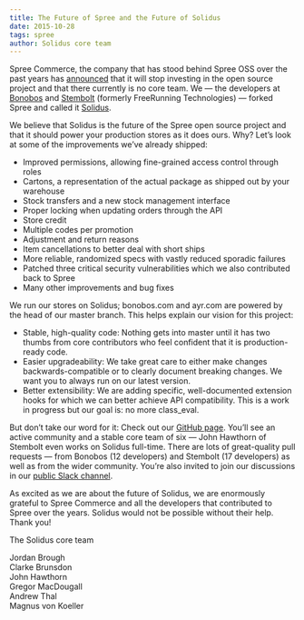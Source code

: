 ```yaml
---
title: The Future of Spree and the Future of Solidus
date: 2015-10-28
tags: spree
author: Solidus core team
---
```


Spree Commerce, the company that has stood behind Spree OSS over the past years has [announced](https://spreecommerce.com/blog/future-of-spree-oss) that it will stop investing in the open source project and that there currently is no core team. We — the developers at [Bonobos](https://www.bonobos.com) and [Stembolt](https://stembolt.com/) (formerly FreeRunning Technologies) — forked Spree and called it [Solidus](http://solidus.io/).

We believe that Solidus is the future of the Spree open source project and that it should power your production stores as it does ours. Why? Let’s look at some of the improvements we’ve already shipped:

* Improved permissions, allowing fine-grained access control through roles
* Cartons, a representation of the actual package as shipped out by your warehouse
* Stock transfers and a new stock management interface
* Proper locking when updating orders through the API
* Store credit
* Multiple codes per promotion
* Adjustment and return reasons
* Item cancellations to better deal with short ships
* More reliable, randomized specs with vastly reduced sporadic failures
* Patched three critical security vulnerabilities which we also contributed back to Spree
* Many other improvements and bug fixes

We run our stores on Solidus; bonobos.com and ayr.com are powered by the head of our master branch. This helps explain our vision for this project:

* Stable, high-quality code: Nothing gets into master until it has two thumbs from core contributors who feel confident that it is production-ready code.
* Easier upgradeability: We take great care to either make changes backwards-compatible or to clearly document breaking changes. We want you to always run on our latest version.
* Better extensibility: We are adding specific, well-documented extension hooks for which we can better achieve API compatibility. This is a work in progress but our goal is: no more class_eval.

But don’t take our word for it: Check out our [GitHub page](https://github.com/solidusio/solidus). You’ll see an active community and a stable core team of six — John Hawthorn of Stembolt even works on Solidus full-time. There are lots of great-quality pull requests — from Bonobos (12 developers) and Stembolt (17 developers) as well as from the wider community. You’re also invited to join our discussions in our [public Slack channel](http://slack.solidus.io/).

As excited as we are about the future of Solidus, we are enormously grateful to Spree Commerce and all the developers that contributed to Spree over the years. Solidus would not be possible without their help. Thank you!

The Solidus core team

Jordan Brough<br/>
Clarke Brunsdon<br/>
John Hawthorn<br/>
Gregor MacDougall<br/>
Andrew Thal<br/>
Magnus von Koeller
